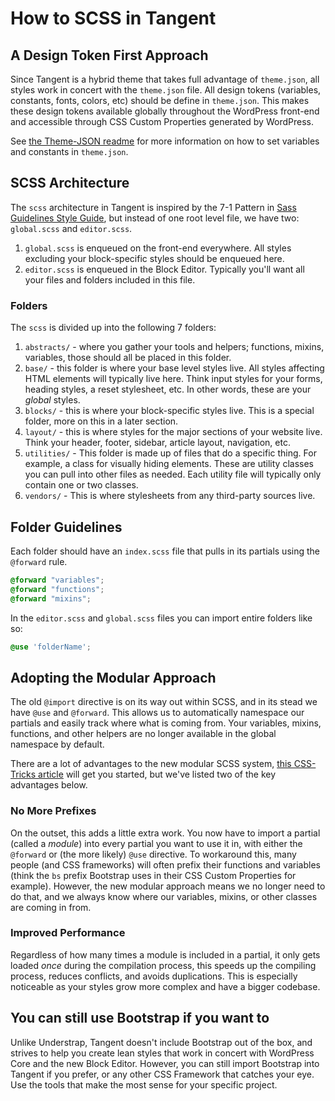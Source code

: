 How to SCSS in Tangent
======================
## A Design Token First Approach

Since Tangent is a hybrid theme that takes full advantage of `theme.json`, all styles work in concert with the `theme.json` file. All design tokens (variables, constants, fonts, colors, etc) should be define in `theme.json`. This makes these design tokens available globally throughout the WordPress front-end and accessible through CSS Custom Properties generated by WordPress.

See [the Theme-JSON readme](../theme-json/README.md) for more information on how to set variables and constants in `theme.json`.

## SCSS Architecture

The `scss` architecture in Tangent is inspired by the 7-1 Pattern in [Sass Guidelines Style Guide](https://sass-guidelin.es/), but instead of one root level file, we have two: `global.scss` and `editor.scss`.

1. `global.scss` is enqueued on the front-end everywhere. All styles excluding your block-specific styles should be enqueued here.
2. `editor.scss` is enqueued in the Block Editor. Typically you'll want all your files and folders included in this file.

### Folders

The `scss` is divided up into the following 7 folders:

1. `abstracts/` - where you gather your tools and helpers; functions, mixins, variables, those should all be placed in this folder.
2. `base/` - this folder is where your base level styles live. All styles affecting HTML elements will typically live here. Think input styles for your forms, heading styles, a reset stylesheet, etc. In other words, these are your _global_ styles.
3. `blocks/` - this is where your block-specific styles live. This is a special folder, more on this in a later section.
4. `layout/` - this is where styles for the major sections of your website live. Think your header, footer, sidebar, article layout, navigation, etc.
5. `utilities/` - This folder is made up of files that do a specific thing. For example, a class for visually hiding elements. These are utility classes you can pull into other files as needed. Each utility file will typically only contain one or two classes.
6. `vendors/` - This is where stylesheets from any third-party sources live.

## Folder Guidelines

Each folder should have an `index.scss` file that pulls in its partials using the `@forward` rule.

```scss
@forward "variables";
@forward "functions";
@forward "mixins";
```

In the `editor.scss` and `global.scss` files you can import entire folders like so:

```scss
@use 'folderName';
```

## Adopting the Modular Approach

The old `@import` directive is on its way out within SCSS, and in its stead we have `@use` and `@forward`. This allows us to automatically namespace our partials and easily track where what is coming from. Your variables, mixins, functions, and other helpers are no longer available in the global namespace by default.

There are a lot of advantages to the new modular SCSS system, [this CSS-Tricks article](https://css-tricks.com/introducing-sass-modules/) will get you started, but we've listed two of the key advantages below.

### No More Prefixes

On the outset, this adds a little extra work. You now have to import a partial (called a _module_) into every partial you want to use it in, with either the `@forward` or (the more likely) `@use` directive. To workaround this, many people (and CSS frameworks) will often prefix their functions and variables (think the `bs` prefix Bootstrap uses in their CSS Custom Properties for example). However, the new modular approach means we no longer need to do that, and we always know where our variables, mixins, or other classes are coming in from.

### Improved Performance

Regardless of how many times a module is included in a partial, it only gets loaded _once_ during the compilation process, this speeds up the compiling process, reduces conflicts, and avoids duplications. This is especially noticeable as your styles grow more complex and have a bigger codebase.

## You can still use Bootstrap if you want to

Unlike Understrap, Tangent doesn't include Bootstrap out of the box, and strives to help you create lean styles that work in concert with WordPress Core and the new Block Editor. However, you can still import Bootstrap into Tangent if you prefer, or any other CSS Framework that catches your eye. Use the tools that make the most sense for your specific project.